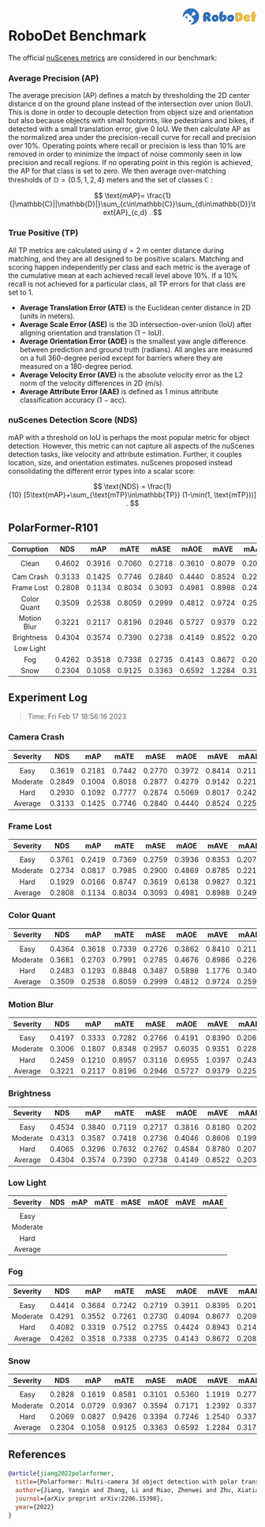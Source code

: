 <img src="../figs/logo2.png" align="right" width="30%">

# RoboDet Benchmark

The official [nuScenes metrics](https://www.nuscenes.org/object-detection/?externalData=all&mapData=all&modalities=Any) are considered in our benchmark:

### Average Precision (AP)

The average precision (AP) defines a match by thresholding the 2D center distance d on the ground plane instead of the intersection over union (IoU). This is done in order to decouple detection from object size and orientation but also because objects with small footprints, like pedestrians and bikes, if detected with a small translation error, give $0$ IoU.
We then calculate AP as the normalized area under the precision-recall curve for recall and precision over 10%. Operating points where recall or precision is less than $10$% are removed in order to minimize the impact of noise commonly seen in low precision and recall regions. If no operating point in this region is achieved, the AP for that class is set to zero. We then average over-matching thresholds of $\mathbb{D}=\{0.5, 1, 2, 4\}$ meters and the set of classes $\mathbb{C}$ :

$$
\text{mAP}= \frac{1}{|\mathbb{C}||\mathbb{D}|}\sum_{c\in\mathbb{C}}\sum_{d\in\mathbb{D}}\text{AP}_{c,d} .
$$

### True Positive (TP)

All TP metrics are calculated using $d=2$ m center distance during matching, and they are all designed to be positive scalars. Matching and scoring happen independently per class and each metric is the average of the cumulative mean at each achieved recall level above $10$%. If a $10$% recall is not achieved for a particular class, all TP errors for that class are set to $1$. 

- **Average Translation Error (ATE)** is the Euclidean center distance in 2D (units in meters). 
- **Average Scale Error (ASE)** is the 3D intersection-over-union (IoU) after aligning orientation and translation ($1$ − IoU).
- **Average Orientation Error (AOE)** is the smallest yaw angle difference between prediction and ground truth (radians). All angles are measured on a full $360$-degree period except for barriers where they are measured on a $180$-degree period.
- **Average Velocity Error (AVE)** is the absolute velocity error as the L2 norm of the velocity differences in 2D (m/s).
- **Average Attribute Error (AAE)** is defined as $1$ minus attribute classification accuracy ($1$ − acc).

### nuScenes Detection Score (NDS)
mAP with a threshold on IoU is perhaps the most popular metric for object detection. However, this metric can not capture all aspects of the nuScenes detection tasks, like velocity and attribute estimation. Further, it couples location, size, and orientation estimates. nuScenes proposed instead consolidating the different error types into a scalar score:

$$
\text{NDS} = \frac{1}{10} [5\text{mAP}+\sum_{\text{mTP}\in\mathbb{TP}} (1-\min(1, \text{mTP}))] .
$$


## PolarFormer-R101

| **Corruption** | **NDS** | **mAP** | **mATE** | **mASE** | **mAOE** | **mAVE** | **mAAE** |
| :------------: | :-----: | :-----: | :------: | :------: | :------: | :------: | :------: |
| |
| Clean          | 0.4602 | 0.3916 | 0.7060 | 0.2718 | 0.3610 | 0.8079 | 0.2093 |
| |
| Cam Crash      | 0.3133    | 0.1425    | 0.7746     | 0.2840     | 0.4440     | 0.8524     | 0.2250     |
| Frame Lost     | 0.2808    | 0.1134    | 0.8034     | 0.3093     | 0.4981     | 0.8988     | 0.2498     |
| Color Quant    | 0.3509    | 0.2538    | 0.8059     | 0.2999     | 0.4812     | 0.9724     | 0.2592     |
| Motion Blur    | 0.3221    | 0.2117    | 0.8196     | 0.2946     | 0.5727     | 0.9379     | 0.2258     |
| Brightness     | 0.4304    | 0.3574    | 0.7390     | 0.2738     | 0.4149     | 0.8522     | 0.2032     |
| Low Light      |  |  |  |  |  |  |  |
| Fog            | 0.4262    | 0.3518    | 0.7338     | 0.2735     | 0.4143     | 0.8672     | 0.2082     |
| Snow           | 0.2304    | 0.1058    | 0.9125     | 0.3363     | 0.6592     | 1.2284     | 0.3174     |


## Experiment Log

> Time: Fri Feb 17 18:56:16 2023


### Camera Crash

| **Severity** | **NDS** | **mAP** | **mATE** | **mASE** | **mAOE** | **mAVE** | **mAAE** |
| :----------: | :-----: | :-----: | :------: | :------: | :------: | :------: | :------: |
| |
| Easy         | 0.3619    | 0.2181    | 0.7442     | 0.2770     | 0.3972     | 0.8414     | 0.2112     |
| Moderate     | 0.2849    | 0.1004    | 0.8018     | 0.2877     | 0.4279     | 0.9142     | 0.2217     |
| Hard         | 0.2930    | 0.1092    | 0.7777     | 0.2874     | 0.5069     | 0.8017     | 0.2420     |
| Average      | 0.3133    | 0.1425    | 0.7746     | 0.2840     | 0.4440     | 0.8524     | 0.2250     |


### Frame Lost

| **Severity** | **NDS** | **mAP** | **mATE** | **mASE** | **mAOE** | **mAVE** | **mAAE** |
| :----------: | :-----: | :-----: | :------: | :------: | :------: | :------: | :------: |
| |
| Easy         | 0.3761    | 0.2419    | 0.7369     | 0.2759     | 0.3936     | 0.8353     | 0.2071     |
| Moderate     | 0.2734    | 0.0817    | 0.7985     | 0.2900     | 0.4869     | 0.8785     | 0.2212     |
| Hard         | 0.1929    | 0.0166    | 0.8747     | 0.3619     | 0.6138     | 0.9827     | 0.3210     |
| Average      | 0.2808    | 0.1134    | 0.8034     | 0.3093     | 0.4981     | 0.8988     | 0.2498     |


### Color Quant

| **Severity** | **NDS** | **mAP** | **mATE** | **mASE** | **mAOE** | **mAVE** | **mAAE** |
| :----------: | :-----: | :-----: | :------: | :------: | :------: | :------: | :------: |
| |
| Easy         | 0.4364    | 0.3618    | 0.7339     | 0.2726     | 0.3862     | 0.8410     | 0.2111     |
| Moderate     | 0.3681    | 0.2703    | 0.7991     | 0.2785     | 0.4676     | 0.8986     | 0.2265     |
| Hard         | 0.2483    | 0.1293    | 0.8848     | 0.3487     | 0.5898     | 1.1776     | 0.3401     |
| Average      | 0.3509    | 0.2538    | 0.8059     | 0.2999     | 0.4812     | 0.9724     | 0.2592     |


### Motion Blur

| **Severity** | **NDS** | **mAP** | **mATE** | **mASE** | **mAOE** | **mAVE** | **mAAE** |
| :----------: | :-----: | :-----: | :------: | :------: | :------: | :------: | :------: |
| |
| Easy         | 0.4197    | 0.3333    | 0.7282     | 0.2766     | 0.4191     | 0.8390     | 0.2064     |
| Moderate     | 0.3006    | 0.1807    | 0.8348     | 0.2957     | 0.6035     | 0.9351     | 0.2281     |
| Hard         | 0.2459    | 0.1210    | 0.8957     | 0.3116     | 0.6955     | 1.0397     | 0.2430     |
| Average      | 0.3221    | 0.2117    | 0.8196     | 0.2946     | 0.5727     | 0.9379     | 0.2258     |


### Brightness

| **Severity** | **NDS** | **mAP** | **mATE** | **mASE** | **mAOE** | **mAVE** | **mAAE** |
| :----------: | :-----: | :-----: | :------: | :------: | :------: | :------: | :------: |
| |
| Easy         | 0.4534    | 0.3840    | 0.7119     | 0.2717     | 0.3816     | 0.8180     | 0.2023     |
| Moderate     | 0.4313    | 0.3587    | 0.7418     | 0.2736     | 0.4046     | 0.8606     | 0.1998     |
| Hard         | 0.4065    | 0.3296    | 0.7632     | 0.2762     | 0.4584     | 0.8780     | 0.2074     |
| Average      | 0.4304    | 0.3574    | 0.7390     | 0.2738     | 0.4149     | 0.8522     | 0.2032     |


### Low Light

| **Severity** | **NDS** | **mAP** | **mATE** | **mASE** | **mAOE** | **mAVE** | **mAAE** |
| :----------: | :-----: | :-----: | :------: | :------: | :------: | :------: | :------: |
| |
| Easy         |  |  |  |  |  |  |  |
| Moderate     |  |  |  |  |  |  |  |
| Hard         |  |  |  |  |  |  |  |
| Average      |  |  |  |  |  |  |  |


### Fog

| **Severity** | **NDS** | **mAP** | **mATE** | **mASE** | **mAOE** | **mAVE** | **mAAE** |
| :----------: | :-----: | :-----: | :------: | :------: | :------: | :------: | :------: |
| |
| Easy         | 0.4414    | 0.3684    | 0.7242     | 0.2719     | 0.3911     | 0.8395     | 0.2016     |
| Moderate     | 0.4291    | 0.3552    | 0.7261     | 0.2730     | 0.4094     | 0.8677     | 0.2091     |
| Hard         | 0.4082    | 0.3319    | 0.7512     | 0.2755     | 0.4424     | 0.8943     | 0.2140     |
| Average      | 0.4262    | 0.3518    | 0.7338     | 0.2735     | 0.4143     | 0.8672     | 0.2082     |


### Snow

| **Severity** | **NDS** | **mAP** | **mATE** | **mASE** | **mAOE** | **mAVE** | **mAAE** |
| :----------: | :-----: | :-----: | :------: | :------: | :------: | :------: | :------: |
| |
| Easy         | 0.2828    | 0.1619    | 0.8581     | 0.3101     | 0.5360     | 1.1919     | 0.2776     |
| Moderate     | 0.2014    | 0.0729    | 0.9367     | 0.3594     | 0.7171     | 1.2392     | 0.3374     |
| Hard         | 0.2069    | 0.0827    | 0.9426     | 0.3394     | 0.7246     | 1.2540     | 0.3373     |
| Average      | 0.2304    | 0.1058    | 0.9125     | 0.3363     | 0.6592     | 1.2284     | 0.3174     |



## References

```bib
@article{jiang2022polarformer,
  title={Polarformer: Multi-camera 3d object detection with polar transformers},
  author={Jiang, Yanqin and Zhang, Li and Miao, Zhenwei and Zhu, Xiatian and Gao, Jin and Hu, Weiming and Jiang, Yu-Gang},
  journal={arXiv preprint arXiv:2206.15398},
  year={2022}
}
```
